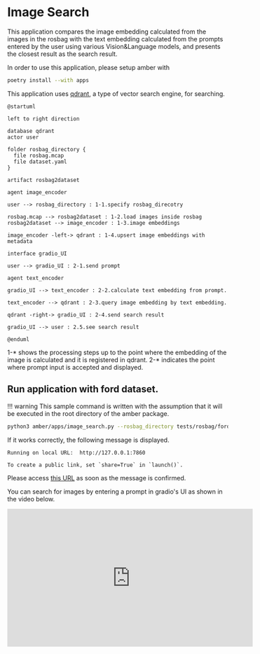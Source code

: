 # Image Search

This application compares the image embedding calculated from the images in the rosbag with the text embedding calculated from the prompts entered by the user using various Vision&Language models, and presents the closest result as the search result.

In order to use this application, please setup amber with

```bash
poetry install --with apps
```

This application uses [qdrant](https://qdrant.tech/), a type of vector search engine, for searching.

```plantuml format="svg"
@startuml

left to right direction

database qdrant
actor user

folder rosbag_directory {
  file rosbag.mcap
  file dataset.yaml
}

artifact rosbag2dataset

agent image_encoder

user --> rosbag_directory : 1-1.specify rosbag_direcotry

rosbag.mcap --> rosbag2dataset : 1-2.load images inside rosbag
rosbag2dataset --> image_encoder : 1-3.image embeddings

image_encoder -left-> qdrant : 1-4.upsert image embeddings with metadata

interface gradio_UI

user --> gradio_UI : 2-1.send prompt

agent text_encoder

gradio_UI --> text_encoder : 2-2.calculate text embedding from prompt.

text_encoder --> qdrant : 2-3.query image embedding by text embedding.

qdrant -right-> gradio_UI : 2-4.send search result

gradio_UI --> user : 2.5.see search result

@enduml
```

1-* shows the processing steps up to the point where the embedding of the image is calculated and it is registered in qdrant.
2-* indicates the point where prompt input is accepted and displayed.

## Run application with ford dataset.

!!! warning
    This sample command is written with the assumption that it will be executed in the root directory of the amber package.

```bash
python3 amber/apps/image_search.py --rosbag_directory tests/rosbag/ford/ --sampling_duration=0.1
```

If it works correctly, the following message is displayed.

```
Running on local URL:  http://127.0.0.1:7860

To create a public link, set `share=True` in `launch()`.
```

Please access [this URL](http://127.0.0.1:7860) as soon as the message is confirmed.

You can search for images by entering a prompt in gradio's UI as shown in the video below.

<iframe width="560" height="315" src="https://www.youtube.com/embed/ryp29wm46TQ?si=ZDRpYwQRO09ogdMZ" title="YouTube video player" frameborder="0" allow="accelerometer; autoplay; clipboard-write; encrypted-media; gyroscope; picture-in-picture; web-share" allowfullscreen></iframe>
